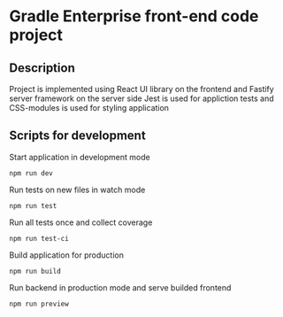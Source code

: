 # Gradle Enterprise front-end code project

## Description

Project is implemented using React UI library on the frontend and Fastify server framework on the server side
Jest is used for appliction tests and CSS-modules is used for styling application

## Scripts for development

Start application in development mode

`npm run dev`

Run tests on new files in watch mode

`npm run test`

Run all tests once and collect coverage

`npm run test-ci`

Build application for production

`npm run build`

Run backend in production mode and serve builded frontend

`npm run preview`
